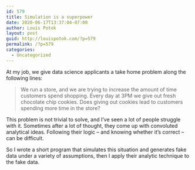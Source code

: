 ```yaml
---
id: 579
title: Simulation is a superpower
date: 2020-06-17T13:37:04-07:00
author: Louis Potok
layout: post
guid: http://louispotok.com/?p=579
permalink: /?p=579
categories:
  - Uncategorized
---
```

At my job, we give data science applicants a take home problem along the following lines:

> We run a store, and we are trying to increase the amount of time customers spend shopping. Every day at 3PM we give out fresh chocolate chip cookies. Does giving out cookies lead to customers spending more time in the store?

This problem is not trivial to solve, and I&#8217;ve seen a lot of people struggle with it. Sometimes after a lot of thought, they come up with convoluted analytical ideas. Following their logic &#8211; and knowing whether it&#8217;s correct &#8211; can be difficult.

So I wrote a short program that simulates this situation and generates fake data under a variety of assumptions, then I apply their analytic technique to the fake data.

&nbsp;
